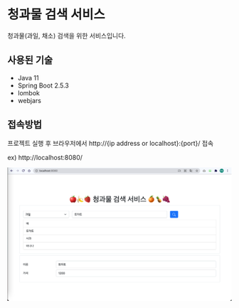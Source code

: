 # 청과물 검색 서비스
청과물(과일, 채소) 검색을 위한 서비스입니다.

## 사용된 기술
- Java 11
- Spring Boot 2.5.3
- lombok
- webjars

## 접속방법
프로젝트 실행 후 브라우저에서 http://{ip address or localhost}:{port}/ 접속

ex) http://localhost:8080/

![](./images/main.png)
